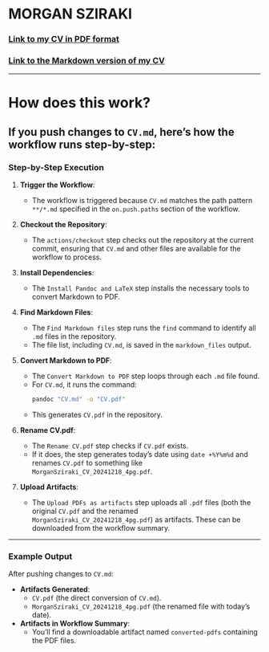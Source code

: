 # MORGAN SZIRAKI

### [Link to my CV in PDF format](https://raw.githubusercontent.com/morganism/cv/master/MorganSziraki_CV_20240604_4pg.pdf)

### [Link to the Markdown version of my CV](https://github.com/morganism/cv/blob/master/CV.md)

---

# How does this work?

## If you push changes to `CV.md`, here’s how the workflow runs step-by-step:

### Step-by-Step Execution

1. **Trigger the Workflow**:
   - The workflow is triggered because `CV.md` matches the path pattern `**/*.md` specified in the `on.push.paths` section of the workflow.

2. **Checkout the Repository**:
   - The `actions/checkout` step checks out the repository at the current commit, ensuring that `CV.md` and other files are available for the workflow to process.

3. **Install Dependencies**:
   - The `Install Pandoc and LaTeX` step installs the necessary tools to convert Markdown to PDF.

4. **Find Markdown Files**:
   - The `Find Markdown files` step runs the `find` command to identify all `.md` files in the repository.
   - The file list, including `CV.md`, is saved in the `markdown_files` output.

5. **Convert Markdown to PDF**:
   - The `Convert Markdown to PDF` step loops through each `.md` file found.
   - For `CV.md`, it runs the command:
     ```bash
     pandoc "CV.md" -o "CV.pdf"
     ```
   - This generates `CV.pdf` in the repository.

6. **Rename CV.pdf**:
   - The `Rename CV.pdf` step checks if `CV.pdf` exists.
   - If it does, the step generates today’s date using `date +%Y%m%d` and renames `CV.pdf` to something like `MorganSziraki_CV_20241218_4pg.pdf`.

7. **Upload Artifacts**:
   - The `Upload PDFs as artifacts` step uploads all `.pdf` files (both the original `CV.pdf` and the renamed `MorganSziraki_CV_20241218_4pg.pdf`) as artifacts. These can be downloaded from the workflow summary.

---

### Example Output

After pushing changes to `CV.md`:
- **Artifacts Generated**:
  - `CV.pdf` (the direct conversion of `CV.md`).
  - `MorganSziraki_CV_20241218_4pg.pdf` (the renamed file with today’s date).
- **Artifacts in Workflow Summary**:
  - You’ll find a downloadable artifact named `converted-pdfs` containing the PDF files.
